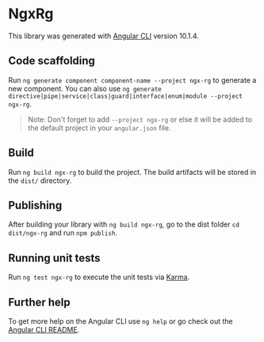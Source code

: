 # NgxRg

This library was generated with [Angular CLI](https://github.com/angular/angular-cli) version 10.1.4.

## Code scaffolding

Run `ng generate component component-name --project ngx-rg` to generate a new component. You can also use `ng generate directive|pipe|service|class|guard|interface|enum|module --project ngx-rg`.
> Note: Don't forget to add `--project ngx-rg` or else it will be added to the default project in your `angular.json` file. 

## Build

Run `ng build ngx-rg` to build the project. The build artifacts will be stored in the `dist/` directory.

## Publishing

After building your library with `ng build ngx-rg`, go to the dist folder `cd dist/ngx-rg` and run `npm publish`.

## Running unit tests

Run `ng test ngx-rg` to execute the unit tests via [Karma](https://karma-runner.github.io).

## Further help

To get more help on the Angular CLI use `ng help` or go check out the [Angular CLI README](https://github.com/angular/angular-cli/blob/master/README.md).
